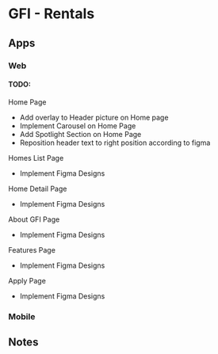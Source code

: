 # GFI - Rentals

## Apps

### Web

#### TODO:

Home Page

- Add overlay to Header picture on Home page
- Implement Carousel on Home Page
- Add Spotlight Section on Home Page
- Reposition header text to right position according to figma

Homes List Page

- Implement Figma Designs

Home Detail Page

- Implement Figma Designs

About GFI Page

- Implement Figma Designs

Features Page

- Implement Figma Designs

Apply Page

- Implement Figma Designs

### Mobile

## Notes

